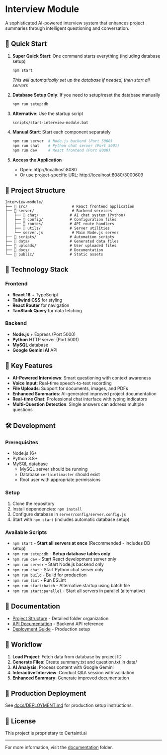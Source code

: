 # Interview Module

A sophisticated AI-powered interview system that enhances project summaries through intelligent questioning and conversation.

## 🚀 Quick Start

1. **Super Quick Start**: One command starts everything (including database setup)
   ```bash
   npm start
   ```
   *This will automatically set up the database if needed, then start all servers*

2. **Database Setup Only**: If you need to setup/reset the database manually
   ```bash
   npm run setup:db
   ```

3. **Alternative**: Use the startup script
   ```bash
   scripts/start-interview-module.bat
   ```

4. **Manual Start**: Start each component separately
   ```bash
   npm run server  # Node.js backend (Port 5000)
   npm run chat    # Python chat server (Port 5001) 
   npm run dev     # React frontend (Port 8080)
   ```

5. **Access the Application**
   - Open: http://localhost:8080
   - Or use project-specific URL: http://localhost:8080/3000609

## 📁 Project Structure

```
Interview-module/
├── 📁 src/                    # React frontend application
├── 📁 server/                 # Backend services
│   ├── 📁 chat/              # AI chat system (Python)
│   ├── 📁 config/            # Configuration files
│   ├── 📁 routes/            # API route handlers
│   ├── 📁 utils/             # Server utilities
│   └── server.js             # Main Node.js server
├── 📁 scripts/               # Automation scripts
├── 📁 data/                  # Generated data files
├── 📁 uploads/               # User uploaded files
├── 📁 docs/                  # Documentation
└── 📁 public/                # Static assets
```

## 🔧 Technology Stack

### Frontend
- **React 18** + TypeScript
- **Tailwind CSS** for styling
- **React Router** for navigation
- **TanStack Query** for data fetching

### Backend
- **Node.js** + Express (Port 5000)
- **Python** HTTP server (Port 5001)
- **MySQL** database
- **Google Gemini AI** API

## 🌟 Key Features

- **AI-Powered Interviews**: Smart questioning with context awareness
- **Voice Input**: Real-time speech-to-text recording
- **File Uploads**: Support for documents, images, and PDFs
- **Enhanced Summaries**: AI-generated improved project documentation
- **Real-time Chat**: Professional chat interface with typing indicators
- **Multi-Question Detection**: Single answers can address multiple questions

## 🛠️ Development

### Prerequisites
- Node.js 16+
- Python 3.8+
- MySQL database
  - MySQL server should be running
  - Database `certaintimaster` should exist
  - Root user with appropriate permissions

### Setup
1. Clone the repository
2. Install dependencies: `npm install`
3. Configure database in `server/config/server.config.js`
4. Start with `npm start` (includes automatic database setup)

### Available Scripts
- `npm start` - **Start all servers at once** (Recommended - includes DB setup)
- `npm run setup:db` - **Setup database tables only** 
- `npm run dev` - Start React development server only
- `npm run server` - Start Node.js backend only
- `npm run chat` - Start Python chat server only
- `npm run build` - Build for production
- `npm run lint` - Run ESLint
- `npm run start:batch` - Alternative startup using batch file
- `npm run start:parallel` - Start all servers in parallel (alternative)

## 📖 Documentation

- [Project Structure](docs/PROJECT_STRUCTURE.md) - Detailed folder organization
- [API Documentation](docs/API.md) - Backend API reference
- [Deployment Guide](docs/DEPLOYMENT.md) - Production setup

## 🔄 Workflow

1. **Load Project**: Fetch data from database by project ID
2. **Generate Files**: Create summary.txt and question.txt in data/
3. **AI Analysis**: Process content with Google Gemini
4. **Interactive Interview**: Conduct Q&A session with validation
5. **Enhanced Summary**: Generate improved documentation

## 🚀 Production Deployment

See [docs/DEPLOYMENT.md](docs/DEPLOYMENT.md) for production setup instructions.

## 📝 License

This project is proprietary to Certainti.ai

---

For more information, visit the [documentation](docs/) folder.